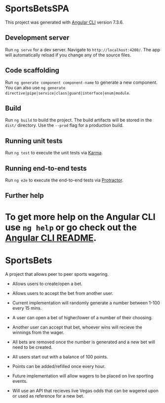# SportsBetsSPA

This project was generated with [Angular CLI](https://github.com/angular/angular-cli) version 7.3.6.

## Development server

Run `ng serve` for a dev server. Navigate to `http://localhost:4200/`. The app will automatically reload if you change any of the source files.

## Code scaffolding

Run `ng generate component component-name` to generate a new component. You can also use `ng generate directive|pipe|service|class|guard|interface|enum|module`.

## Build

Run `ng build` to build the project. The build artifacts will be stored in the `dist/` directory. Use the `--prod` flag for a production build.

## Running unit tests

Run `ng test` to execute the unit tests via [Karma](https://karma-runner.github.io).

## Running end-to-end tests

Run `ng e2e` to execute the end-to-end tests via [Protractor](http://www.protractortest.org/).

## Further help

To get more help on the Angular CLI use `ng help` or go check out the [Angular CLI README](https://github.com/angular/angular-cli/blob/master/README.md).
=======
# SportsBets
A project that allows peer to peer sports wagering.

- Allows users to create/open a bet.
- Allows users to accept the bet from another user.
- Current implementation will randomly generate a number between 1-100 every 15 mins.
- A user can open a bet of higher/lower of a number of their choosing.
- Another user can accept that bet, whoever wins will recieve the winnings from the wager.
- All bets are removed once the number is generated and a new bet will need to be created.
- All users start out with a balance of 100 points.
- Points can be added/refilled once every hour.

- Future implementation will allow wagers to be placed on live sporting events.
- Will use an API that recieves live Vegas odds that can be wagered upon or used as reference for a new bet.

